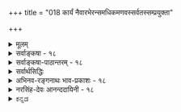 +++
title = "018 कार्यं नैवारभेरन्समधिकमणवस्सर्वतस्सम्प्रयुक्ता"

+++
<details><summary>मूलम्</summary>

कार्यं नैवारभेरन्समधिकमणवस्सर्वतस्संप्रयुक्ता दिक्संयोगैकदेश्यान्न घटत इह ते दिक्कृतोऽप्यंशभेदः ।  
बुद्धेस्त्वंशानपेक्षा स्फुरति विषयिता विश्रमस्त्वस्तु दृष्टे नो चेदारम्भकांशप्रभृतिषु नियता दुर्निवाराः प्रसङ्गाः ॥ १८ ॥
</details>

<details><summary>सर्वाङ्कषा - १८</summary>

एवं सिद्धान्त-संमतः सृष्टि-क्रमः परिणाम-वाद-रूपः प्रतिपादितः ।  
अयम् एव च सत्-कार्य-वादः ।  
अथ स्व-पक्ष-प्रतिष्ठापनाय कार्य-कारण-भाव-स्थलीय-वादान् परीक्षयिष्यन्  
प्रथमं साक्षाद् एतत्-प्रतिकोटि-भूतम् अ-सत्-कार्य-वादं आरम्भ-वादापर-पर्यायं वैशेषिक-संमतं विमृशति -  
कार्यमित्यादिना ।  

**कार्य-कारण-भावः**

कार्य-कारण-भाव-विषये आरम्भवादः, परिणामवादः, सङ्घातवादः, विवर्तवादश्चेति वादचतुष्टयं प्रसिद्धम् ।  

प्रथमो वैशेषिकानाम्,  

द्वितीयः सांख्यानाम्, सिद्धान्तिनाञ्च,  

तृतीयः बौद्धैकदेशिनां जगत्सत्यत्ववादिनां वैभाषिकानाम्,  

चतुर्थः जगन्मिथ्यात्व-वादिनां,  
बौद्धैकदेशिनां विज्ञानाद्वैतवादिनाम्, शून्याद्वैतवादिनां माध्यमिकानाम्,  
शब्दाद्वैतवादिनाम् वैयाकरणैकदेशिनां,  वेदान्त्येकदेशिनां ब्रह्माद्वैतवादिनाञ्च । 

**आरम्भवादः॥**

आरंभवाद एवासत्कार्यवाद  
इति कैश्चिन्नवनैरुच्यते ।  
कार्यं पूर्वम् असद् एव ।  
पूर्वमेव कार्यस्य सत्त्वे कारक-व्यापाराणां वैय्यर्थ्यम्, अनुभव-विरोधश् च ।  

[[39]]



'घटं कर्तुमारभते' इति व्यवहारात्  
अस्य ‘आरंभवादः' इति व्यवहारः । 

**असत्कार्यवादः**

निरुपाधिकासत्कार्य-वादिनस् तु  
शून्य-वादिनो माध्यमिका एव ।  
वैशेषिकनये 'असतः' इति षष्ठी ।  
कार्यस्य पूर्वम् असत्त्वमात्रं विवक्षितम्,  
न तु सर्वथाऽसत्त्वम् ।  
माध्यमिकनये तु पञ्चमी ।  
कारणस्य मिथ्यात्वं तत्संमतम् ।  
एतद्-दृष्ट्या असतः कारणात् कार्यम् उत्पद्यते,  
यतोऽसतः उत्पद्यते कार्यम्,  
अत एव कार्यम् अप्य् असत् ।  

तथा च 

> कार्यकारणभाव एव  
दुर्निरूपत्वान् नास्ति 

इति अयम् असत्कार्यवादो माध्यमिकानाम् ।  
अत एवैषां 'शून्यवादिनः' इतिव्यवहारः । 


वैशेषिकसंमतस् त्व् असत्कार्यवादः- 

असतः कार्यस्योत्पत्तिरिति तावन्मात्रमर्थः ।  
असत्त्वमपि न सर्वथाऽसत्त्वरूपं निरुपाधिकासत्त्वम्,  
किन्तु तत्कार्यस्य तत्-कारक-व्यापारात् पूर्वम् असत्त्व-रूपम् ।  उत्पत्त्यनन्तरं तु सद् एव घटादि कार्यम् ।+++(5)+++  

**परिणामवादः**

परिणामवादः सांख्यानाम् ।  
एतेषां निरुपाधिक-सत्-कार्य-वादः  
माध्यमिक-संमत-शून्यवादस्य निरुपाधिकासत्कार्य-वादस्य साक्षात् प्रतिकोटिभूतः।  

अत एवाचार्यैः  
वियद्-अधिकरणारंभ अयं पक्ष :  

'सर्वं सांख्यास्तु नित्यम्' (अ.सा. 220 ) इत्यनूदितः । 

सिद्धान्तेऽपि यद्यपि सत्कार्यवाद एव,  
अथाप्यस्ति किञ्चिद्वैलक्षण्यम् इति अग्रे (श्लो. 24) स्पष्टीभविष्यति ।  

कारणमात्रं न सत्,  
घटादिकार्यमपि पूर्वमेव सत्,  
कारक-व्यापारैर् अभिव्यज्यते इति सांख्याः ।+++(5)+++  
अग्रे (श्लो. 24 ) अयं वादो विचार्यते ।  

**सङ्घातवादः**

सङ्घातवादो नाम,  
अवयवानां सङ्घातः **समुदायः** = समूह एवावयवी, न त्व् अतिरिक्तः।  

सिद्धान्ते ऽवयवातिरिक्तावयविनो निराकरणेऽपि  
न सङ्घातवादो विवक्षितः,  
किन्तु परिणामवादः ।  

धान्य-राशि-प्रभृतिषु सङ्घात-वाद एव  
वैशेषिकाणाम् अपि ।  

घट-पटादौ तु न संङ्घात-वादः,  
किन्तु आरंभ-वादः,  
अवयवी अवयवातिरिक्त एव ।  

अयम् एव वादोऽत्र विमृश्यते । 

**विवर्तवादः**

विवर्तवादिषु शून्यविवर्तवादिनां माध्यमिकानां पक्षो  
ऽनुपदं प्रदर्शितः ।  
उपर्यपि ( श्लो. 32, बु.स. 18, अद्रव्यस. 132 ) विमृश्यते ।  

विज्ञानम् एकं सत्यम्,  
क्षणिकं च ।  
तस्यैव विवर्तः प्रपञ्चस् सर्वोऽपि ।  
अत एव विज्ञानातिरिक्तं सर्वं मिथ्यैवेति  
विज्ञान-विवर्तवादस्य विवरणं (बु.स. 20) भविष्यति ।  

शब्द-विवर्तवादः भर्तृहरेः ।  
अयमपि अग्रे (बु. स. 34) विचार्यते । 

ब्रह्मविवर्तवादः शाङ्कराणाम् ।  
अयम् अपि पक्षः अग्रे ( ना. स. 33) विव्रियते । 

एवञ् चात्र वैशेषिक-संमतः आरंभवादः विमृश्यते ।  
अत एवात्र 'आरभेरन् ' पदप्रयोगः ।  

मृदः पिण्डत्वावस्था-निवृत्ति-पूर्वक--घटत्वावस्था-प्राप्तिर् एव  
घटस्योत्पत्तिर्  
इत्य् अयं परिणामवादः । 

अवयव-द्वय-संयोग-वशाद् अतिरिक्तः अवयवी घटादिः  
पूर्वं असन्  
नूतनतया उत्पद्यते इति आरंभवादः ।  

> कार्यं यदि आकाशवत् सत्,  
तर्हि कस्योत्पत्तिः?  
यद्य् असत्, तर्हि शश-शृङ्गादिवद् असतः कथम् उत्पत्तिः ?  
तर्हि शशशृङ्गमपि कदाचिद् उत्पद्येत 

इति  
बौद्धैर् दूषिते,  

> असद् एव कार्यम् उत्पद्यते ।  
शशशृङ्गादिकं तु नासत्,  
किन्तु अलीकम् ।  
न तत्तौल्यं घटादेः,  
दृश्यमानत्वात् 

इति वैशेषिकानामाशयः । 

तदेतदत्र दूष्यते - कार्यमित्यादिना । 

**सर्वतः** = सर्वदेशावच्छेदेन **संप्रयुक्ताः** = **संयुक्ताः** = परमाणवः **अधिकं** = अतिरिक्तम् अधिकपरिमाणविशिष्टं कार्यं नैव **आरभेरन्** = कदापि नोत्पादयेयुः ॥ 

अयं भावः - प्रलयकाले निश्चलेषु सत्सु परमाणुषु, जीवादृष्टसहकृतेश्वरसिसृक्षावशात् परमाणुषु क्रिया जायते । ततः प्रथमं परमाणुद्वयसंयोगात् द्व्यणुकमुत्पद्यते ।  
त्रिभिर्द्वयणुकैः त्र्यणुकमुत्पद्यते ।  
एवम् अनेकानां त्र्य्-अणुकानां परस्परसंयोगात् महती पृथिवी जायते ।  

[[40]]


एवमेव जलतेजोवायवोऽपि भवन्ति इति तेषां सृष्टिप्रक्रिया । 

अत्र दोषमाह - परमाणुद्वयसंयोगः कथं भवतीति वक्तव्यम् ? परमाण्वोः जायमानः संयोगः तयोः कार्त्स्न्येन जायते, उत एकदेशावच्छेदेन? कार्त्स्न्येन यदि संयोगः, तदा द्व्यणुके परिमाणाधिक्यं न स्यात् । परिमाणे आधिक्यं नाम, तेन द्रव्येणाधिकदेशाक्रमणम् ।  
अल्पो हि घटः महाघटापेक्षया अल्पम् आकाश (दिग्) देशं व्याप्य वर्तते; महाघटस्तु अल्पघटापेक्षया अधिकं देशं व्याप्य वर्तते । एवं केवलेन कपालेन यावानाकाशदेशः आक्रम्यते, तदपेक्षया अधिको देशः घटेन आक्रम्यते । अतः कपालापेक्षया घटः महान् भवति । एवञ्च प्रकृते परमाणुद्वयस्य परस्परसंयोगे 

एकपरमाण्वपेक्षया द्व्यणुकस्याधिकं **परिमाणं** =अधिकदेशाक्रमणं भवेत् । तच्च परमाण्वोः एकपार्श्वसंयोग एव भवेत् । अत एव द्व्यणुकं 'दीर्घ' पदेनाभिधीयते ।  
यदि परमाण्वोः पार्श्वसंयोगो नास्ति, तर्हि सर्वांशेन संयोगो वाच्यः । तदा हि परमाण्वपेक्षया द्व्यणुकम् अधिकपरिमाणवन्न स्यात्, परमाणुद्वयेनापि एकस्यैव देशस्याक्रमणात् । अस्तु तर्हि एकस्मिन् परमाणौ एकदेशावच्छेदेनैव परमाणुद्वयसंयोग इति द्वितीयः कल्पः, स्पर्शवतोः द्रव्ययोः सप्रतिघत्वनियमेन घटाकाशयोरिव कात्सर्येन संयोगासंभवात् इति चेत्, तर्हि निरवयवे एकदेशः, देशः इति विभागासंभवात् परमाणोः सावयवत्वप्रसङ्गः । तत्रेष्टापत्तावपसिद्धान्तः, अनवस्था च ॥ 



अन्य- 

> ननु निरवयवयोर् अपि परमाण्वोः  
प्राच्यादिदिग्विभागस्य सत्त्वात्  
तत्-तद्-दिग्-अवच्छेदेनैव संयोगोऽस्तु 

इति चेत्, तत्राह - दिक्संयोगेत्यादि ।  
दिक्-संयोगस्यापि **ऐकदेश्यात्** = एकदेशावच्छेदेनैव वक्तव्यत्वात्,  
निरवयवे परमाणावेकदेशाभावादेव **दिक्-कृतोऽपि अंशभेदः ते न घटते** । सिद्धान्ते दिशः अतिरिक्ततयानङ्गीकारात् 'ते' इत्युक्तिः ॥ 

> ननु घट-पटादि-वस्तु-द्वय-विषयकम्  
एकं ज्ञानं यदा भवति,  
तत्र निरंशेऽपि एकस्मिन् ज्ञाने  
घट-विषयकत्वं पट-विषयकत्वं च प्रत्येकम् एव वक्तव्यम्,  
अन्यथा परस्पर-साङ्कर्य-प्रसङ्गः । 
एवञ्च निरंशेऽपि भागभेदः दृश्यते किल

इत्यत्राह - बुद्धेस्त्वित्यादि ।  

**बुद्धेस्तु** = ज्ञानस्य तु **अंशानपेक्षा** = अंश-भेदापेक्षाम् अन्तरेण **विषयिता** = वस्तु-द्वय-विषयत्वम् असंकीर्णं **स्फुरति** = **प्रतीयते** = अनुभवसिद्धम् । 

> 'न हि दृष्टेऽनुपपन्नं नाम किञ्चित्' 

इति न्यायेनानुभवसिद्धं तु अपलपितुम् अशक्यम् ।  
परमाणवस् त्वतीन्द्रियाः ।+++(नेत्य् अधुना ज्ञायते। 5)+++  
तत्र नायं न्यायः प्रवर्तते ।  
एतादृशवैलक्षण्यसूचनार्थमेव ' तु' शब्दः ।  
इदमपि परमतानुसारेण ।  

सिद्धान्ते तु ज्ञानस्य सावयवद्रव्यत्वेन दोषाभावात् नेयमाशङ्का । 


> ननु भवतामपि अवयवधारायाः क्वचिद्विश्रान्तिर्वाच्या ।  
यत्र विश्रान्तिः, स पदार्थः निरवयवो वक्तव्यः,  
अन्यथा ऽनवस्थाप्रसङ्गात् ।  
ततश्च तत्र कथं अणु-द्वयसंयोगः ? 

इति चेत्  
तत्राह - विश्रमस्त्वित्यादि ।  
सिद्धान्ते अतीन्द्रिय-परमाणोर् अनङ्गीकारात्,  
दृष्टायां त्रुटाव् एव विश्रान्तेरङ्गीकारात्  
'न हि दृष्टेऽनुपपन्नं नाम'  
इति परमाणुद्वय-संयोगादिः युज्यत एव ।  
भवन्मतेऽपि दृष्ट एव एतस्मिन् विश्रमः अस्तु ।  
तथा च अतीन्द्रिय-परमाण्व्-असिद्धिः । 

> ननु प्रत्यक्षे महत्त्वं कारणम्  
इत्य् अनुभवसिद्धम् ।  
यदि त्र्यणुक एव परमाणुः स्यात्,  
तर्हि तत्र महत्त्वस्यावश्यकत्वात्,  
अणु-अणुतर-अणुतम-शब्दानाम् अर्थ-शून्यत्वं स्यात् किल

इति चेत्, 

[[41]]


अणुत्व-महत्त्वादीनाम् आपेक्षिकत्वात्, महत्स्व् एव तारतम्यम् आदाय  
तेषां पदानाम् अर्थवत्त्व-संभवान्  
न कश्चिद्दोषः ।  

> ननु त्रुटेः चाक्षुषत्वम् उभय-सिद्धम् ।  
चाक्षुषप्रत्यक्षं प्रति महत्त्वं कारणम् ।  
ततश् च त्रुटेः महत्परिमाणवत्त्वात्  
परमाणुपदवाच्यत्वं कथं स्यात्।  
महत्त्वं हि घटादौ सावयव एव दृष्टम् ।  
अतश्च 'त्रुटिः सावयवा, महत्त्वात्, घटवत्' इत्यनुमानेन  
त्रुटेः सावयत्वे सिद्धे,  
तत्र अवयवधारायाः विश्रान्तिः न भवत्येव

इति चेत्, तत्राह - नो चेदित्यादि । 

नो **चेत्** = त्रुटावेव विश्रान्तिमनङ्गीकृत्य, महत्परिमाणवत्त्वात् तस्यास्सावयवत्वमुच्यते चेत्, **आरम्भकांशप्रभृतिषु** = आरंभकाः **जगदारंभकाः** = जगदुपादानभूताः ये अंशाः परमाणवः **तत्प्रभृतिषु** = तदादिष्वपि **नियताः** = नियमेन विद्यमानाः **प्रसङ्गाः** = तर्काः **दुर्निवाराः** = वारयितुमशक्याः । ततश्च परमाणूनामपि सावयवत्वं स्यात् ॥ 





अयं भावः - 'त्रुटिः सावयवा, महत्परिमाणवत्त्वात्' इत्यनुमानेन द्वयणुकसिद्धिः, 'त्रुट्यवयवाः सावयवाः, महदारंभकत्वात्, कपालवत्' इत्यनुमानेन परमाणुसिद्धिः इति वैशेषिकैरुच्यते । एवं सति 'त्रुट्यवयवावयवाः सावयवाः, महदारंभकारंभकत्वात्, कापालिकावत्' इत्यनुमानेन त्रुट्यवयवभूतद्व्यणुकावयवाः परमाणवोऽपि कपालावयवभूतकापालिकदृष्टान्तेन सावयवाः स्युः । इष्टापत्तौ, कापालिकावयवलोष्टदृष्टान्तेन पुनस्तत्राप्यवयवसिद्धिरित्यनवस्था स्यात् । अतः त्रुटावेव विश्रान्तिर्न्यायेति परमाणूनामसिद्ध्या परमाणूनां जगदुपादानत्वं न प्रामाणिकमिति । 

अत्रेदमवधेयम् - वैशेषिकोक्तपरमाणूपादानत्वनिराकरणात्, परमाणवो न सन्तीति वा, तेषामुपादानत्वं नास्तीति वा नार्थः । सांख्योक्तप्रकृत्युपादानत्वनिराकरणं यथा वा अब्रह्मात्मकप्रकृत्युपादानत्वनिराकरणे विश्राम्यति, ब्रह्मात्मकप्रकृतिपरिणामवादश्च संमत एव सिद्धान्ते, तथैव उपादानकारणपरंपरा न परमाणौ विश्राम्यति, किन्तु ततः पृष्ठतोऽपि बहुदूरं परमात्मपर्यन्तं गच्छतीति, तत्रापि सांख्यवत् केवलपरमाणूनामुपादानत्वं नास्ति, किन्तु ब्रह्मात्मकानामेवेति तदुक्तपरमाणुकल्पनप्रक्रिया न श्रुतिसंमतेति तात्पर्यमवगन्तव्यम् ॥ 

वस्तुतस्तु - इदानीन्तनभौतिकविज्ञानाभिवृद्धिदृष्ट्या इदं सर्वमपि न प्रतिष्ठितं भवति । अथापि तत्काले यावच्छक्यम्, तावदैवात्र प्रदर्शितम् । वेदान्तिनामासक्तिस्तु, लौकिकसर्वप्रमाणातीते परमात्मन्येव, इतरविषये नास्त्यधिकं नैर्भर्यमिति मन्तव्यम् ॥ १८ ॥
</details>


<details><summary>सर्वाङ्कषा-पाठान्तरम् - १८</summary>

एवं सिद्धान्तसंमतः सृष्टिक्रमः परिणामवादरूपः प्रतिपादितः । अयमेव च सत्कार्यवादः । अथ स्वपक्षप्रतिष्ठापनाय कार्यकारणभावस्थलीयवादान्‌ परीक्षयिष्यन् प्रथमं साक्षादेतत्प्रतिकोटिभूतम्‌ असत्कार्यवादं आरम्भवादापरपर्यायं वैशेषिकसंमतं विमृशति - कार्यमित्यादिना । कार्यकारणभावविषये आरम्भवादः, परिणामवादः, सङ्घातवादः, विवर्तवादश्चेति वादचतुष्टयं प्रसिद्धम्‌ । प्रथमो वैशेषिकानाम्‌, द्वितीयः सांख्यानाम्‌, सिद्धान्तिनाञ्च, तृतीयः बौद्धैकदेशिनां जगत्सत्यत्ववादिनां वैभाषिकानाम्‌, चतुर्थः जगन्मिथ्यात्ववादिनां बौद्धैकदेशिनां विज्ञानाद्वैतवादिनाम्‌, शुन्याद्वैतवादिनां माध्यमिकानाम्‌, शब्दाद्वैतवादिनाम्‌ वैयाकरणैकदेशिनां, वेदान्त्येकदेशिनां ब्रह्माद्वैतवादिनाञ्च । आरंभवाद एवासत्कार्यवाद इति कैश्चिन्नवीनैरुच्यते । कार्यं पूर्वमसदेव । पूर्वमेव कार्यस्य सत्त्वे कारकव्यापाराणां वैय्यर्थ्यम्‌, अनुभवविरोधश्च । 'घटं कर्तुमारभते' इति व्यवहारात्‌ अस्य 'आरंभवादः' इति व्यवहारः । निरुपाधिकासत्कार्यवादिनस्तु शून्यवादिनो माध्यमिका एव । वैशेषिकनये 'असतः' इति षष्ठी । कार्यस्य पूर्वमसत्त्वमात्रं विवक्षितम्‌, न तु सर्वथाऽसत्त्वम्‌ । माध्यमिकनये तु पञ्चमी । कारणस्य मिथ्यात्वं तत्संमतम्‌ । एतद्दृष्ट्या असतः कारणात्‌ कार्थमुत्पद्यते, यतोऽसतः उत्पद्यते कार्यम्‌, अत एव कार्यमप्यसत्‌ । तथा च कार्यकारणभाव एव दुर्निरूपत्वान्नास्ति इति अयमसत्कार्यवादो माध्यमिकानाम्‌ । अत एवैषां 'शून्यवादिनः' इतिव्यवहारः । वैशेषिकसंमतस्त्वसत्कार्यवाद: - असतः कार्यस्योत्पत्तिरिति तावन्मात्रमर्थः । असत्त्वमपि न सर्वथाऽसत्त्वरूपं निरुपाधिकासत्त्वम्‌, किन्तु तत्कार्यस्य तत्कारकव्यापारात्पूर्वमसत्त्वरूपम्‌ । उत्पत्त्यनन्तरं तु सदेव घटादि कार्यम्‌ । परिणामवादः सांख्यानाम्‌ । एतेषां निरुपाधिकसत्कार्यवादः माध्यमिकसंमतशून्यवादस्य निरूपाधिकासत्कार्यवादस्य साक्षात्‌ प्रतिकोटिभूतः । अत एवाचार्यैः वियदधिकरणारंभ अयं पक्षः 'सर्वं सांख्यास्तु नित्यम्‌' (अ.सा.२२०) इत्यनूदितः । सिद्धान्तेऽपि यद्यपि सत्कार्यवाद एव, अथाप्यस्ति किञ्चिद्वैलक्षण्यमिति अग्रे (श्लो.२४) स्पष्टीभविष्यति । कारणमात्रं न सत्‌, घटादिकार्यमपि पूर्वमेव सत्‌, कारकव्यापरैरभिव्यज्यते इति   
सांख्याः । अग्रे (श्लो. २४) अयं वादो विचार्यते । सङ्घातवादो नाम, अवयवानां सङ्घातः = समुदायः = समूह एवावयवी, न त्वतिरिक्तः । सिद्धान्तेऽवयवातिरिक्तावयविनो निराकरणेऽपि न सङ्घातवादो विवक्षितः, किन्तु परिणामवादः । धान्यराशिप्रभृतिषु सङ्घातवाद एव वैशेषिकाणामपि । घटपटादौ तु न संङ्घातवादः, किन्तु आरंभवादः, अवयवी अवयवातिरिक्त एव । अयमेव वादोऽत्र विमृश्यते । विवर्तवादिषु शून्यविवर्तवादिनां माध्यमिकानां पक्षोऽनुपदं प्रदर्शितः । उपर्यपि (ध्छो.32, बु.स.18, अद्रव्यस.132) विमृश्यते । विज्ञानमेकं सत्यम्‌, क्षणिकं च । तस्यैव विवर्तः प्रपञ्चस्सर्वोऽपि । अत एव विज्ञानातिरिक्तं सर्वं मिथ्यैवेति विज्ञानविवर्तवादस्य विवरणं (बु.स.२०) भविष्यति । शब्दविवर्तवादः भर्तृहरेः । अयमपि अग्रे (लु.स.३४) विचार्यते । ब्रह्मविवर्तवादः शाङ्कराणाम्‌ । अयमपि पक्षः अग्रे (ना.स.३३) विव्रियते ॥   
एवञ्चात्र वैशोषिकसंमतः आरंभवादः विमृश्यते । अत एवात्र 'आरभेरन्‌' पदप्रयोगः । मृदः पिण्डत्वावस्थानिवृत्तिपूर्वकघटत्वावस्थाप्राप्तिरेव घटस्योत्पत्तिरित्ययं परिणामवादः । अवयवद्वयसंयोगवशात्‌ अतिरिक्तः अवयवी घटादिः पूर्वं असन्‌ नूतनतया उत्पद्यते इति आरेभवादः । कार्यं यदि आकाशवत्‌ सत्‌, तर्हि कस्योत्पत्तिः? यद्यसत्‌, तर्हि शशशृङ्गादिवदसतः कथमुत्पत्तिः? तर्हि शशशृङ्गमपि कदाचिदुत्पद्येत इति बोद्धैर्दूषिते, असदेव कार्यमुत्पद्यते । शशशृङ्गादिकं तु नासत्‌, किन्तु अलीकम्‌ । न तत्तौल्यं धटादेः, दृश्यमानत्वात्‌ इति वैशेषिकानामाशयः । तदेतदत्र दूष्यते - कार्यमित्यादिना । सर्वतः = सर्वदेशावच्छेदेन संप्रयुक्ताः = संयुक्ताः = परमाणवः अधिकं = अतिरिक्तम्‌ अधिकपरिमाणविशिष्टं कार्यं नैव आरभेरन्‌ = कदापि नोत्पादयेयुः ॥   
अयं भावः - प्रलयकाले निश्चलेषु सत्सु परमाणुषु, जीवादृष्टसहकृतेश्वरसिसृक्षावशात्‌ परमाणुषु क्रिया जायते । ततः प्रथमं परमाणुद्वयसंयोगात्‌ द्व्यणुकमुत्पद्यते । त्रिभिर्द्व्यणुकैः त्र्यणुकमुत्पद्यते । एवमनेकानां त्र्यणुकानां परस्परसंयोगात्‌ महती पृथिवी जायते । एवमेव जलतेजोवायवोऽपि भवन्ति इति तेषां सुष्टिप्रक्रिया । अत्र दोषमाह – परमाणुद्वयसंयोगः कथं भवतीति वक्तव्यम्‌? परमाण्वोः जायमानः संयोगः तयोः कार्त्स्न्येन जायते, उत एकदेशावच्छेदेन? कार्त्स्न्येन यदि संयोगः, तदा द्व्यणुके परिमाणाधिक्यं न स्यात्‌ । परिमाणे आधिक्यं नाम, तेन द्रव्येणाधिकदेशाक्रमणम्‌ । अल्पो हि घटः महाघटापेक्षया अल्पम्‌ आकाश(दिग्)देशं व्याप्य वर्तते; महाघटस्तु अल्पघटापेक्षया अधिकं देशं व्याप्य वर्तते । एवं केवलेन कपालेन यावानाकाशदेशः आक्रम्यते, तदपेक्षया अधिको देशः घटेन आक्रम्यते । अतः कपालापेक्षया घटः महान्‌ भवति । एवञ्च प्रकृते परमाणुद्वयस्य परस्परसंयोगे एकपरमाण्वपेक्षया द्व्यणुकस्याधिकं परिमाणं = अधिकदेशाक्रमणं भवेत्‌ । तच्च परमाण्वोः एकपार्श्वसंयोग एव भवेत्‌ । अत एव द्व्यणुकं 'दीर्घ'पदेनाभिधीयते । यदि परमाण्वोः पार्श्वसंयोगो नास्ति, तर्हि सर्वांशेन संयोगो वाच्यः । तदा हि परमाण्वपेक्षया द्व्यणुकम्‌ अधिकपरिमाणवन्न स्यात्‌, प्रमाणुद्वयेनापि एकस्यैव देशस्याक्रमणात्‌ । अस्तु तर्हि एकस्मिन्‌ परमाणौ एकदेशावच्छेदेनैव परमाणुद्वयसंयोग इति द्वितीयः कल्पः, स्पर्शवतोः द्रव्ययोः सप्रतिघत्वनियमेन घटाकाशयोरिव कार्त्स्न्येन संयोगासंभवात्‌ इति चेत्‌, तर्हि निरवयवे एकदेशः, अन्यदेशः इति विभागासंभवात्‌ परमाणोः सावयवत्वप्रसङ्गः । तत्रेष्टापत्तावपसिद्धान्तः, अनवस्था च ॥   
ननु निरवयवयोरपि परमाण्वोः प्राच्यादिदिग्विभागस्य सत्त्वात्‌ तत्तद्दिगवच्छेदेनैव संयोगोऽस्तु इति चेत्‌, तत्राह - दिक्संयोगेत्यादि । दिक्संयोगस्यापि ऐकदेश्यात्‌ = एकदेशावच्छेदेनैव वक्तव्यत्वात्‌, निरवयवे परमाणावेकदेशाभावादेव दिक्कृतोऽपि अंशभेदः ते न घटते । सिद्धान्ते दिशः अतिरिक्ततयानङ्गीकारात्‌ 'ते' इत्युक्तिः ॥   
ननु घटपटादिवस्तद्वयविषयकम्‌ एकं ज्ञानं यदा भवति, तत्र निरंशेऽपि एकस्मिन्‌ ज्ञाने घटविषयकत्वं पटविषयकत्वं च प्रत्येकमेव वक्तव्यम्‌, अन्यथा परस्परसाङ्कर्यप्रसङ्गः । एवञ्च निरंशेऽपि भागभेदः दृश्यते किलेत्यतराह - वुद्धेस्त्वित्यादि । बुद्धेस्तु = ज्ञानस्य तु अंशानपेक्षा = अंशभेदापेक्षामन्तरेण विषयिता = वस्तुद्वयविषयत्वम् असंकीर्णं स्फुरति = प्रतीयते = अनुभवसिद्धम्‌ । 'न हि दृष्टेऽनुपपन्नं नाम किञ्चित्‌' इति न्यायेनानुभवसिद्धं तु अपलपितुमशक्यम्‌ । परमाणवस्त्वतीन्द्रियाः । तत्र नायं न्यायः प्रवर्तते । एतादृशवैलक्षण्यसूचनार्थमेव 'तु' शब्दः । इदमपि परमतानुसारेण । सिद्धान्ते तु ज्ञानस्य सावयवद्रव्यत्वेन दोषाभावात्‌ नेयमाशङ्का । ननु भवतामपि अवयवधारायाः क्कचिद्विश्रान्तिर्वाच्या । यत्र विश्रान्तिः, स पदार्थः निरवयवो वक्तव्यः, अन्यथानवस्थप्रसङ्गात्‌ । ततश्च तत्र कथं अणुद्वयसंयोगः? इति चेत्तत्राह - विश्रमस्त्वित्यादि। सिद्धान्ते अतीन्द्रियपरमाणोरनङ्गीकारात्‌, दृष्टायां त्रुटावेव विश्रान्तेरङ्गीकारात्‌ 'न हि दृष्टेऽनुपपन्नं नाम' इति परमाणुद्वयसंयोगादिः युज्यत एव । भवन्मतेऽपि दृष्ट एव एतस्मिन्‌ विश्रमः अस्तु । तथा च अतीन्द्रियपरमाण्वसिद्धिः । ननु प्रत्यक्षे महत्त्वं कारणमित्यनुभवसिद्धम्‌ । यदि त्र्यणुक एव परमाणुः स्यात्‌, तर्हि तत्र महत्त्वस्यावश्यकत्वात्‌, अणु-अणुतर-अणुतमशब्दानामर्थशून्यत्वं स्यत्किलेति चेत्‌, अणुत्वमहत्त्वादीनामापेक्षिकत्वात्‌, महत्स्वेव तारतम्यमादाय तेषां पदानामर्थवत्त्वसंभवान्न कश्चिद्दोषः । ननु त्रुटेः चाक्षुषत्वमुभयसिद्धम्‌ । चाक्षुषप्रत्यक्षं प्रति महत्त्वं कारणम्‌ । ततश्च त्रुटे: महत्परिमाणवत्त्वात् परमाणुपदवाच्यत्वं कथं स्यात्‌ । महत्त्वं हि घटादौ सावयव एव दृष्टम्‌ । अतश्च 'त्रुटिः सावयवा, महत्त्वात्‌, घटवत्‌' इत्यनुमानेन त्रुटेः सावयत्वे सिद्धे, तत्र अवयवधारायाः विश्रान्तिः न भवत्येवेति चेत्‌, तत्राह - नो चेदित्यादि । नो चेत्‌ = त्रुटावेव विश्रान्तिमनङ्गीकृत्य, महत्परिमाणवत्त्वात्‌ तस्यास्सावयवत्वमुच्यते चेत्‌, आरम्भकांशप्रभृतिषु = आरंभकाः = जगदारंभकाः = जगदुपादानभूताः ये अंशाः = परमाणवः तत्प्रभृतिषु = तदादिष्वपि नियताः = नियमेन विद्यमानाः प्रसङ्गाः = तर्काः दुर्निवाराः = वारयितुमशक्याः । ततश्च परमाणूनामपि सावयवत्वं स्यात्‌ ॥   
अयं भावः - 'त्रुटिः सावयवा, महत्परिमाणवत्त्वात्‌' इत्यनुमानेन द्वयणुकसिद्धिः, 'त्रुट्यवयवाः सावयवाः, महदारंभकत्वात्‌, कपालवत्‌' इत्यनुमानेन परमाणुसिद्धिः इति वैशेषिकैरुच्यते । एवं सति 'त्रुट्यवयवावयवाः सावयवाः, महदारंभकारंभकत्वात्‌, कापालिकावत्‌' इत्यनुमानेन त्रुट्यवयवभूतद्वयणुका- वयवाः परमाणवोऽपि कपालावयवभूतकापालिकदृष्टान्तेन सावयवाः स्युः । इष्टापत्तौ, कापालिकावयवलोष्टदृष्टान्तेन पुनस्तत्राप्यवयवसिद्धिरित्यनवस्था स्यात्‌ । अतः त्रुटावेव विश्रान्तिर्न्याय्येति परमाणूनामसिद्ध्या परमाणूनां जगदुपादानत्वं न प्रामाणिकमिति ॥   
अत्रेदमवधेयम्‌ - वैशेषिकोक्तपरमाणूपादानत्वनिराकरणात्‌, परमाणवो न सन्तीति वा, तेषामुपादानत्वं नास्तीति वा नार्थः । सांख्योक्तप्रकृत्युपादानत्वनिराकरणं यथा वा अब्रह्मात्मकप्रकृत्युपादानत्वनिराकरणे विश्राम्यति, ब्रह्मात्मकप्रकृतिपरिणामवादश्च संमत एव सिद्धान्ते, तथैव उपादानकारणपरंपरा न परमाणौ विश्राम्यति, किन्तु ततः पृष्ठतोऽपि बहुदूरं परमात्मपर्यन्तं गच्छतीति, तत्रापि सांख्यवत्‌ केवलपरमाणूनामुपादानत्वं नास्ति, किन्तु ब्रह्मात्मकानामेवेति तदुक्तपरमाणुकल्पनप्रक्रिया न श्रुतिसंमतेति तात्पर्यमवगन्तव्यम्‌ ॥ `   
वस्तुतस्तु - इदानीन्तनभौतिकविज्ञानाभिवृद्धिदृष्ट्या इदं सर्वमपि न प्रतिष्ठितं भवति । अथापि तत्काले यावच्छक्यम्‌, तावदेवात्र प्रदर्शितम्‌ । वेदान्तिनामासक्तिस्तु, लौकिकसर्वप्रमाणातीते परमात्मन्येव, इतरविषये नास्त्यधिकं नैर्भर्यमिति मन्तव्यम्‌ ॥ १८ ॥
</details>

<details><summary>सर्वार्थसिद्धिः</summary>

ननु पञ्चीकरणाभिधानात्पञ्चसु भूतेषु स्वतस् सभागत्वम्,  
व्यष्टि-समष्टि-भावः,  
भूतांशानां चात्यन्त-भिन्नत्वं समान-न्यायतया प्रकृति-पर्यन्तेषु तत्त्वान्तरेष्व् अपि तत् सर्वं सिद्धम् ।  
भूत-भागानां चात्यन्त-भेदो वेणु-रन्ध्र-श्लोके ऽभाष्यत ।  
एवं सत्य् अणु-समाहार एव प्रकृतिर् 

इति स्थिते 

> ”महद्-दीर्घवद् वा ह्रस्व-परिमण्डलाभ्याम्” 

इत्यौलूक्योपालम्भो न युक्त इत्यत्राह - कार्यमिति ॥ अयं भावः - 

"अनन्यपरशास्त्रसिद्धेष्वर्थेषु ”श्रुतेस्तु शब्दमूलत्वात्” 

इति न्यायेन गत्यन्तराभावे काचिद्गमनिका स्वीकार्या । अनुमेयेषु तु यथादृष्टान्तं सिद्धिः, अन्यथाऽतिप्रसङ्गात् । ततश्चावयविवादिनामवयवास्स्वभागैर्मिथस्संयुज्यावयविनमारभन्त इति सिद्धान्तः । एतच्च द्व्यणुकावधि निर्विघातं, द्व्यणुकारम्भे तु निरवयवा अणवोऽवयवा इति कल्पितम् ;  
तत्रैवं प्रसङ्गावतारः - यदि परमाणवस्स्वांशतस्संयुज्यावयविनमारभेरन्, तदा तदंशोऽवयवरूपस्तदन्यो वा ? आद्ये तस्यापि तथेत्यनवस्था । अन्यस्तु स्वाभाविकः औपाधिको वा? पूर्वत्र भिन्नाभिन्नता स्यात् । उत्तरत्रोपाधिसंबन्धेऽप्यंशभेदो दुर्वचः । परिशेषात्तन्निरपेक्षसंयोगैरन्योन्यानाघ्रातभागभेदरहितैरणुभिरारम्भः स्यात् । त्यक्तस्तर्हि सप्रतिघत्वविरोधः । सर्वेषु च परमाणुष्वेकपरमाणुप्रदेशमात्रावस्थितेषु स्वाधिकदेशव्यापिकार्यारम्भो न [सिध्येत्] स्यात्, न खल्ववयवास्पृष्टे कुत्रचित् प्रदेशेऽवयवी तिष्ठेत्, अदृष्टेरनिष्टेश्च । अवयवनाशादवयविनाशे क्षणमनाधारोऽवयवीति चेत् तथा कल्पयताऽपि त्वया पूर्वं तन्तुसंघानवच्छिन्नप्रदेशे पटस्य वृत्तिर्न कल्पिता । एवमधिकारम्भानुपपत्तौ मेरुसर्षपादिविचित्रभेदासिद्धिः । सेयमसिद्धं सिषाधयिषत्ससिद्धहानिः ; तथा चासिद्धसाधनं निर्सर्वार्थसिद्धिः । ननु परिमितानां सर्वेषां दिग्भेदेन भागभेदे दृष्टे परमाणुष्वपि तथाऽङ्गीकारो दुर्वार इत्यत्राह - दिक्संयोगेति । 

दिक्संयोगायत्तोऽपि हि भागभेदस्सावयवेष्वेव दृष्टः,  
त्रस-रेणोर् अपि त्वया सावयवत्वकॢप्तेः ।  
निरवयवेषु तु विश्वव्याप्तैक-दिक्-तत्त्व-वादिनस् ते तन्निबन्धना भागकॢप्तिरशक्या । तद्-उपाधि-संयोगात्तु स्याद् अपि यदि तत्राप्यंशानंशविकल्पक्षोभोऽतिलङ्घ्येत । अतस्सर्वदिगुपाधिसंयोगानां परमाणुषु पृथक्प्रदेशरहितानां कथमौपाधिकभागभेदापादकत्वम् ? यदि चानंशभेदेन संयुक्ता उपाधयः क्वचिद्भागभेदकास्तर्हि परमाणव एव तथा किं न स्युः ? वृथा चैवमंशकॢप्तिरभागेन संयोगावस्थितेरिति । तदिदं सर्वमभिप्रेत्याहुः - ष [ट्केन] ट्कोणयुगपद्योगात् परमाणोष्षडंशता । षण्णां समानदेशत्वे पिण्डः स्यादणुमात्रकः ॥ इति ॥  
ननु बुद्धिस्तावत्सर्वतन्त्रसिद्धा । सांवृतीत्यपि हि तां माध्यमिको मन्यते । सा चैकाऽप्यनेकविषया दृष्टेष्टा च । निरंशा च सा प्रत्येकं कार्त्स्न्येनांशतो वा विषयीकुर्यात् ? नाद्यः ; अन्यानुल्लेखप्रसङ्गात् । न द्वितीयः, निरंशत्वादेव । तत्र चेत् कश्चित्समाधिः अणुष्वपि तथा स्यात् । तत्राह - बुद्धेस्त्विति । तुश्शङ्कानिवृत्त्यर्थः । विषयित्वं ह्यंशानपेक्षतयैव दृष्टम्, नह्यन्यतोऽपि तस्यान्यथादृष्टिः, अतो यथोपलम्भमेकवदनेकोऽपि विषय एकस्या बुद्धेः । एवमेकस्य निरंशस्यानेकबुद्धिविषयत्वमपि निरूढम् । अवयव्यारम्भकसंयोगस्तु त्वयाऽपि न क्वचिदंशनिरपेक्ष उक्तः; क्वचिद्विशेषाङ्गीकारे नियामकाभावः । अथ संघातारम्भकसंयोगेऽपि समः प्रसङ्ग इति, न समः; संयोगसाध्यसंघाताभावात् । तत्स्वीकारे ह्यवयविवाद एव वरम् । संयोगस्तर्ह्येकोऽनेकवृत्तिस्सन्नंशानंशविकल्पदौस्थ्यं नातिक्रामेत् । न ह्यसौ नास्त्येव सिद्धयोस्साद्ध्यतया दृष्टेरिति, तदपि न ; विषयित्ववन्निस्तारात् । सोऽपि हि द्वयोर्न स्वांशाभ्यां वर्तत इति दृश्यते । एवं स्वामित्वादयोऽपि न प्रतिबन्दिः । अस्तु तर्हि संयुक्तप्रतिबन्दिः । मूतैर्विभूनां संयोगोऽस्ति न वा ? न चेदन्यतरकर्मजसंयोगलोपः ; अविशेषात् । अस्ति चेत् यदि कार्त्स्न्येन विभुद्रव्यमेकेन स्पर्शवता संयुज्यते, कथं स्पर्शवदन्तरेण तस्य संयोगः स्यात् ? अंशतश्चेत् सावयवत्वप्रसङ्गः । न हि विभुद्रव्यस्यावयवित्वं संघातत्वं वा सुवचं, पूर्वत्र स्पर्शवत्त्ववृत्तत्वकार्यत्वानित्यत्वादिप्रसङ्गात् । उत्तरत्र नानात्वभेदाभेदयोरन्यतरापातात् । तत्र च विभुद्रव्यांशानां मिथस्संयोगोऽस्ति न वा ? अस्ति चेत् तत्रापि स एव प्रसङ्गः ; नास्ति चेदसंहतरूपता स्यात् । औपाधिको विभूनामंशभेद इति चेन्न । उपाधिसंयोगेऽपि अंशादिविकल्पानपायात् । निरंशेऽपि संयुज्यमानं स्वरूपेण तद्भेदोपाधिरिति चेन्न । स भेद उपाधिना च्छिन्ने चेदवयवविश्लेषात्मा स्यात्, अच्छिन्ने तु भेदाभेदवाद एव शरणम् । अत एव स्वसमानपरिमाणेषु विभुप्रदेशेषु तत्तदुपाधिसंबन्धव्यवस्थेति निरस्तम्, तत्प्रदेशभेदस्यैव मृग्यमाणत्वात् । विभुद्रव्यमेव तत्तन्मूर्ततुल्यपरिमाणं जायत इति चेन्न ; विरोधादुक्तदोषानतिक्रमाच्च । काल्पनिकांशभेदेन मूर्तसंयोग इति चेत्तर्हि वस्तुतस्त्वखण्डेनेत्युक्तं स्यात् । अंशभेदकल्पना च किं विभुद्रव्यस्वरूपमात्रे उत तदंशे एवेति दुस्तरो गर्तः । निरंशानामपि स्वभावत एव विभूनामनेकमूर्तसंयोगक्षमत्वमिति चेदणूनामपि एतदस्तु ; अविशेषात् । एव त्रसरेणुप्रतिबन्दिश्च भाव्येति । अत्रोच्यते - यदि वयं प्रदेशवर्तिगुणनिह्नवाय प्रवर्त्स्यामस्तदा विभुप्रतिबन्द्याऽणुप्वपि तत्संभवः प्रदर्श्येत । किं त्ववयव्यारम्भकाणामवयवैरेव संयोग इति नियमस्य त्वयैवान्येषु सर्वेष्वङ्गीकारात् कल्प्येष्वपि तत्प्रसङ्गो दुर्वार इति ब्रूमः । न चान्यत्रैवायं नियम इति स्थाप्यम्; तादृशानामणूनामदृष्टेः,  
अनन्यथासिद्धलिङ्गाभावाच्च । यदि विभज्यमानेष्वभावपरिशेषायोगात् परमाणुरपि सत्त्वरजस्तमसां सर्वोपकृष्टस्संघात इति सांख्यमतस्य निर्मूलत्वात्, महत्परिमाणतारतम्यविश्रान्तिवत् परिमाणतारतम्यत्वादणुपरिमाणतारतम्यविश्रान्तिरपि क्वचित्कल्प्येत ; तत्राह - विश्रमस्त्वस्तु दृष्ट इति । दृष्टे त्रसरेणौ विश्रमसंभवे न मृग्यं ह्यन्यत् । तथा च सिद्धसाध्यता । यदि त्रसरेणुरेव परमाणुस्स्यादप्रत्यक्षस्तर्हि स्यादिति चेत्, हन्त कुत्रैषा व्याप्तिः ?  
सिद्धो ह्यन्यत्र दृष्टान्तस्साध्ये त्वन्योन्यसंश्रयः । त्रसरेणुः पराणुस्सन् कि नाध्यक्षोऽपराणुवत् ॥ चाक्षुषत्वप्रकर्षनिकर्षयोर्महत्त्वप्रकर्षनिकर्षानुविधानात् द्रव्यस्य चाक्षुषत्वं महत्त्वनियतमिति चेत्, चाक्षुषावयवकस्यैव द्रव्यस्य चाक्षुषत्वनियमदर्शनादचाक्षुषावयवकस्य त्रसरेणोरप्यचाक्षुषत्वप्रसङ्गे कथं निस्तारः ? अगत्येति चेत्, भवतु कुतश्चिन्महत्त्वाभावेऽपि क्वचिदेवम् । अत एव मूर्तत्वे सति महत्त्वात् त्रसरेणुः कार्यद्रव्यारब्ध इति कल्पनाऽपि निरस्ता । अस्तु बाह्येन्द्रियग्राह्यत्वादेव तत्साध्यमिति चेन्न ; विपक्षे बाधकाभावात् । अन्यथा त्रसरेण्वारम्भकस्यापि कार्यद्रव्यारब्धत्वकल्पनायां निवारकाभावात् । तत्र विपक्षे बाधकं नास्तीति चेदत्रापि तथेत्युक्तमेव । अतो न द्व्यणुकमित्यपि किंचित् । एवमारम्भकपरम्परायास्सावयवत्वं तद्व्यापकतयाऽभिमतमनित्यत्वं कुतश्चिन्महत्त्वं च प्रसज्यमानमनिवारणीयं स्यात् । एतत्सर्वमभिप्रेत्याह - नो चेदिति । अणुषु स्वाभावसमानाधिकरणसंयोगसिद्धेरौपधिकांशवत्त्वस्वीकारात् इष्टप्रसङ्गतां परिहर्तुमारम्भकशब्दः ॥१८॥  
(इति कल्प्यपरमाण्वारम्भवादभङ्गः)
</details>


<details><summary>अभिनव-रङ्गनाथः भाव-प्रकाशः - १८</summary>

वैनाशिकमूर्धन्येन प्राचीनेन योगाचारमतानुयायिना वसुबन्धुना विंशतिकारिकाविज्ञप्तिमात्रतासिद्धौ वैभाषिकमतदूषणप्रसङ्गे यदुक्तं तदर्धवैनाशिकस्यापि दूषणं भवतीति तत्रत्यां कारिकामनुवदति -  
\*षट्केनेत्यादिना ।  
विवृता चेत्थं तेनैव विज्ञप्तिमात्रतासिद्धौ -  
षट्केन युगपद्योगात्परमाणोष्षडंशता ।  
षड्म्यो दिग्भ्यः षड्भिः परमाणुभिर्युगपद्योगे सति परमाणोष्षडंशता प्राप्नोति एकस्य यो देशस्तत्रान्यस्यासंभवात् ।  
षण्णां समानदेशत्वात् पिण्डस्स्यादणुमात्रकः ।   
अथ य एवैकस्य परमाणोर्देशस्स एव षण्णां; तेन सर्वेषां समानदेशत्वात्सर्वः पिण्डः परमाणुमात्रस्स्यात् परस्परव्यतिरेकादिति न कश्चित्पिण्डो दृश्यस्स्यात् । नैव हि परमाणवस्संयुज्यन्ते निरवयवत्वात्  
तदुत्तरं -  
परमाणोरसंयोगे तत्संघातोऽस्ति कस्य सः ।  
नचानवयवत्वेन तत्संयोगो न सिध्यति ॥ १३ ॥  
दिग्भागभेदो यस्यास्ति तस्यैकत्वं न युज्यते ।  
इति कारिकाक्रमः । तत्र दिग्भागभेद इति कारिकार्थः मूले द्वितीयपादेन विशदीकृतः । ननु योगाचारमते विज्ञानमात्रस्य सत्यत्वाङ्गीकारेण तदाकाररूपविषयतासंभवेऽपि माध्यमिकमते -  
सर्वं च युज्यते तस्य शून्यता यस्य युज्यते ।  
सर्वं न युज्यते तस्य शून्यं यस्य न युज्यते ॥ (माध्य-वृ)  
इति सिद्धान्तेन विज्ञानमप्यसत्यं -  
द्रष्टव्यं दर्शनं द्रष्टा त्रीण्येतानि द्विशो द्विशः ।  
सर्वशश्च न संसर्गमन्योऽन्येन व्रजन्युत ॥  
सान्तराविन्द्रियार्थौ चेत् संसर्गः कुत एतयोः ।  
निरन्तरत्वेऽप्येकत्वं कस्य केनास्तु सगतिः ॥  
निरंशस्य च संसर्गः कथं नामोपपद्यते ।  
संसर्गे च निरंशत्वं यदि दृष्टं निदर्शय ॥  
विज्ञानस्य त्वमूर्तस्य संसर्गो नैव युज्यते । (बो-च-पं)  
इति संसर्गोऽपि दूषितः । एवं च बुद्धेस्सर्वतन्त्रसिद्धता कथमिति शङ्कामपाकरोति । \*सांवृतीत्यादिना । उक्तं च माध्यमिकैः -  
द्वे सत्ये समुपाश्रित्य बुद्धानां धर्मदेशना ।  
लोकसंवृतिसत्यं च सत्यं च परमार्थतः ॥ (माध्य-वृ)  
इति । व्याख्यातं चैतत् चन्द्रकीर्तिना माध्यमिकवृत्तौ - इह हि भगवतां बुद्धानां सत्यद्वयमाश्रित्य धर्मदेशना प्रवर्तते । कतमत् सत्यद्वयम्? लोकसंवृतिसत्यं च परमार्थसत्यं च । तत्र -  
स्कन्धात्मा लोक आख्यातः तत्र लोकादिनिश्चितम् ।  
इति वचनात् पञ्चधातूनुपादाय प्रज्ञप्यमानः पुद्गलो लोक इत्युच्यते । समन्ताद्वरणं संवृतिः । अज्ञानं हि समन्तात् सर्वपदार्थतत्वावच्छादनात् संवृतिरित्युच्यते । परस्परसंभवनं वा संवृतिः । अन्योन्यसमाश्रयणीयेत्यर्थः । अथवा संवृतिः संकेतो लोकव्यवहार इत्यर्थः । स चाभिधानाभिधेयज्ञानज्ञेयादिलक्षणः । लोके संवृतिः लोकसंवृतिः । किं पुनरलोकसंवृतिरप्यस्ति? यत एवं विशेष्यते लोकसंवृतिरिति? यथावस्थितपदार्थानुवाद एषा; नात्रैषा चिन्तावतरति । अथवा तिमिरकामलाद्युपहतेन्द्रियविपरीतदर्शनावस्था लोकाः । तेषां या संवृतिः अतो विशेष्यते लोकसंवृतिसत्यमिति । एतच्च लङ्कावतारे विस्तरेणोक्तं ततो वेदितव्यं इति । एवमन्यत्रापि (बो.च)  
संवृतिः परमार्थश्च सत्यद्वयमिदं मतम् ।  
बुद्धेरगोचरस्तत्वं बुद्धिस्संवृतिरुच्यते ॥  
इति । प्रज्ञाकरमतिश्च बोधिचर्यावतारपञ्चिकायामेतदित्थं व्याचख्यौ - संव्रियते आव्रियते यथाभूतपरिज्ञानं स्वभावावरणादावृतप्रकाशनाच्चानयेति संवृतिः । अविद्या मोहो विपर्यास इति पर्यायाः । अविद्या ह्यसत्पदार्थस्वरूपारोपिका स्वभावदर्शनावरणात्मिका च सती संवृतिरुपपद्यते । यदुक्तमार्यशालिस्तम्बसूत्रे - 'पुनरपरं तत्वेऽप्रतिपत्तिर्मिथ्याप्रतिपत्तिरज्ञानमाविद्या' इति । उक्तं च -   
अभूतं ख्यापयत्यर्थं भूतमावृत्य वर्तते ।  
अविद्या जायमानेव कामलातङ्कवृत्तिवत् ॥  
तदुपदर्शितं च प्रतीत्यसमुत्पन्नं वस्तुरूपं संवृतिरुच्यते । तदेव लोकसंवृतिसत्यमित्यभिधीयते लोकस्यैव संवृत्या तत्सत्यमिति कृत्वा । यदुक्तं -  
मोहः स्वभावावरणाद्धि संवृतिः  
सत्यं तथा ख्याति यदेव कृत्रिमम् ।  
जगाद तत्संवृतिसत्यमित्यसौ  
मुनिः पदार्थं कृतकं च संवृतिम् ॥  
इति । सा च संवृतिर्द्विविधा लोकत एव । तथ्यसंवृतिर्मिथ्यासंवृतिश्चेति । तथाहि - किञ्चित् प्रतीत्यजातं नीलादिकं वस्तुरूपमदोषवदिन्द्रियैरुपलब्धं लोकत एव सत्यं । मायामरीचिप्रतिबिम्बादिषु प्रतीत्यसमुपजातमपि दोषवदिन्द्रियोपलब्धं यथास्वं तीर्थिकसिद्धान्त-परिकल्पितं च लोकत एव मिथ्या । तदुक्तं -  
विनोपघातेन यदिन्द्रियाणां  
षण्णामपि ग्राह्यमवैति लोकः ।  
सत्यं हि तल्लोकत एव शेषं  
विकल्पितं लोकत एव मिथ्या ॥  
इति । एतत्तदुभयमपि सम्यग्दृशामार्याणां मृषा । परमार्थदशायां संवृतिसत्यालोकत्वात् । एतत् समनन्तरमेवोपपत्त्या प्रतिपादयिष्यामः । तस्मादविद्यावतां वस्तुस्वभावो न प्रतिभासत इति । परम उत्तमोऽर्थः परमार्थः अकृत्रिमं वस्तुरूपं । यदभिगमात्सर्वावृतिवासनानुसन्धिक्लेशप्रहाणं भवति । सर्वधर्माणां निस्स्वभावता शून्यता तथता भूतकोटिः धर्मधातुरित्यादिपर्यायाः । सर्वस्य हि प्रतीत्यसमुत्पन्नस्य पदार्थस्य निस्स्वभावता पारमार्थिकं रूपं । यथाप्रतिभासं सांवृतस्यानुपपन्नत्वात् इति । सत्यद्वयमिदमुक्तं । तत्राविद्योपप्लुतचेतसां तत्स्वभावतया संवृतिसत्यमिति प्रतीतं । परमार्थसत्यं तु न ज्ञायते कीदृक्किंस्वभावं किंलक्षणमिति । अतो वक्तव्यं तत्स्वरूपमिति अत आह - बुद्धेरगोचरस्तत्वमिति । बुद्धेः - सर्वज्ञानानां । समतिक्रान्तसर्वज्ञान विषयत्वादगोचरः - अविषयः । केनचित्प्रकारेण तत्सर्वं (बुद्धि) विषयीकर्तुं न शक्यत इति यावत् इति । कथं तत्स्वरूपं प्रतिपादयितुं शक्यम्? तथाहि - सर्वप्रपञ्चविनिर्मुक्तस्वभावं परमार्थ(सत्य)तत्वं । अतः सर्वोपाधि- शून्यत्वात्कथं कयाचित्कल्पनया पश्येत । कल्पनासमतिक्रान्तस्वरूपं च शब्दानामविषयः । विकल्पजन्मानो हि शब्दाः विकल्पधियामविषये न प्रवर्तितुमुत्सहन्ते । तस्मात्सकलविकल्पाभिलापविकलत्वादनारोपितमसां वृतमनभिलाप्यं परमार्थतत्वं कथमिव प्रतिपादयितुं शक्यते? तथापि भाजनश्रोतृजनानुग्रहार्थं (परिकल्पमुपादाय) संवृत्या निदर्शनोपदर्शनेन किञ्चिदभिधीयते - यथा तिमिरप्रभावात्तैमिरिकः सर्वमाकाशदेशं केशो-ण़्डकमण्डितमितस्ततोमुखं विक्षिपन्नपि पश्यति । तथा कुर्वन्तमवेत्यातैमिरिकः किमयं करोतीति तत्समीपमुपसृत्य तदुपलब्धकेशप्रणिहितलोचनोऽपि न केशाकृतिमुपलभते नापि तत्केशाधिकरणान् भावाभावादिविशेषान् परिकल्पयति । यदा पुनरसौ तैमिरिकोऽतैमिरिकाय स्वाभिप्रायं प्रकाशयति केशानिह पश्यामीति तदा तद्विकल्पापसारणाय तस्मै यथाभूतमसौ ब्रवीति नात्र केशास्सन्तीति । तैमिरिकोपलब्धानुरोधेनमप्रतिषेधपरमेव वचनमाह । न च तेन तथा प्रतिपादयताऽपि कस्यचित्प्रतिषेधः कृतो भवति विधानं वा । तच्च केशानां तत्वं; यत्तै मिरिकः पश्यति नातैमिरिकः । एवमविद्यातिमिरोपघातादतत्वदृशो बालायदेतत् स्कन्धधात्वायतनादि स्वरूपमुपलभन्ते तदेषां सांवृतं रूपं । तानेव स्कन्धादीन्येन स्वभावेन निरस्तसमस्ताविद्यावासना बुद्धा भगवन्तः पश्यन्ति । अतैमिरिकोपलब्धकेशदर्शनन्यायेन तदेषां परमार्थसत्यमिति । यदाह शास्त्रवित् -  
विकल्पितं यत्तिमिरप्रभावात्  
केशादिरूपं वितथं तदेव ।  
येनात्मना पश्यति शुद्धदृष्टिः  
तत्तत्वमित्येवमिहाप्यवेहि ॥  
इति । परमार्थतोऽवाच्यमपि परमार्थतत्वं दृष्टान्तद्वारेण संवृतिमुपादाय कथंचित्कथितम् । न तु तदशेषसांवृतव्यवहारविरहितस्वभावं वस्तुतो वक्तुं शक्यत इति । यदुक्तम् -  
अनक्षरस्य धर्मस्य श्रुतिः का देशना च का? ।  
श्रूयते देश्यते चार्थः समारोपादनक्षरः ॥  
इति । तस्माद्व्यवहारसत्य एव स्थित्वा परमार्थो देश्यते । परमार्थदेशनावगमाच्च परमार्थाधिगमो भवति । तस्यास्तदुपायत्वात् । यदुक्तं शास्त्रे -  
व्यवहारमनाश्रित्य परमार्थो न देश्यते ।  
परमार्थमनागम्य निर्वाणं नाधिगम्यते ॥  
इति । एवं परमार्थदेशनोपायभूता परमार्थाधिगमश्चोपेयभूत इति । अन्यथा तस्य देशयितुमशक्यत्वात् । ननु च तथाविधमपि तथाविधबुद्धिविषयः परमार्थतः किं न भवतीत्यत्राह -बुद्धिस्संवृतिरुच्यते इति । सर्वा हि बुद्धिरालम्बननिरालम्बनतया विकल्पस्वभावा । विकल्पश्च सर्व एवाविद्यास्वभावः अवस्तुग्राहित्वात् । यदाह -  
विकल्पस्स्वयमेवायमविद्यारूपतां गतः ।  
इति । अविद्या च संवृतिः इति नैव काचिद्बुद्धिः पारमार्थिकरूपग्राहिणी परमार्थतो युज्यते । अन्यथा सांवृतबुद्धिग्राह्यतया परमार्थरूपतैव तस्य हीयेत । परमार्थस्य वस्तुतः सांवृतज्ञानाविषयत्वात् । तत्र चेदमुक्तं भगवता आर्यसत्यद्वयावतारे -  
यदि हि देवपुत्र परमार्थतः परमार्थसत्यं कायवाङ्मनसां विषयतामुपगच्छेत् न तत्परमार्थसत्यमिति संख्यां गच्छेत् । संवृतिसत्यमेव तद्भवेत् । अपि तु देवपुत्र परमार्थसत्यं सर्वव्यवहारसमतिक्रान्तं निर्विशेषं असमुत्पन्नमनिरुद्धं अभिधेयाभिधानज्ञेयज्ञानविगतं । यावत्सर्वाकारवरो-पेतसर्वज्ञज्ञानविषयभावसमतिक्रान्तं परमार्थसत्यमिति विस्तरः इति च ।  
न स्वतो नापि परतो न द्वाभ्यां नाप्यहेतुतः ।  
उत्पन्ना जातु विद्यन्ते भावाः क्वचन केचन ॥  
इति -  
निस्स्वभावा अमी भावास्तत्वतस्स्वपरोदिताः ।  
एकानेकस्वभावेन वियोगात्प्रतिबिम्बवत् ॥   
इति -  
यदन्यसंनिधानेन दृष्टं न तदभावतः ।  
प्रतिबिम्बसमे तस्मिन् कृत्रिमे सत्यता कथम् ॥  
इति च । न रूपशून्यतया रूपं शून्यं रूपमेव शून्यं शून्यतैव रूपम् । न वेदनाशून्यतया वेदना शून्या वेदनैव शून्या शून्यतैव वेदना । न संज्ञाशून्यतया संज्ञा शून्या वेदनैव शून्या शून्यतैव संज्ञा वेदना । न संज्ञाशून्यतया संज्ञा शून्या संज्ञैव शून्या शून्यतैव संज्ञा । न संस्कारशून्यतया संस्कारश्शून्याः संस्कारा एव शून्याः शून्यतैव संस्काराः । न विज्ञानशून्यतया विज्ञानं शून्यं विज्ञानमेव शून्यं शून्यतैव विज्ञानमिति विस्तरः । उक्तं च -  
यः प्रतीत्यसमुत्पादः शून्यता सैव ते मता ।  
भावः स्वतन्त्रो नास्तीति सिंहनादस्तवातुलः ॥  
इति । एवं -  
यः प्रत्ययैर्जायति स ह्यजातो  
न तस्य उत्पादः स्वभावतोऽस्ति ।  
यः प्रत्ययाधीनस्स शून्य उक्तः  
यश्शून्यतां जानति सोऽप्रमत्तः ॥  
इति च । अङ्गीकृतश्च ज्ञानार्थयोः विषयविषयिमभावस्सांवृतोऽत्रैव -  
दृश्यते स्पृश्यते चापि स्वप्नमायोपमात्मना ।  
चित्तेन सह जातत्वाद्वेदना तेन नेक्ष्यते ॥  
इति । अत्र पञ्चिका - स्यादेतत्; यदि वेदको न स्यात् वेदना च नास्ति केनायं तर्हि सुखसाधनत्वादिना भावेषु दृष्टादिव्यवहारः प्रवर्तते? इत्यत्राह - दृश्यते इत्यादि । दृश्यते चक्षुरिन्द्रियजेन । स्पृश्यते कायेन्द्रियजातेन । चित्तेन ज्ञानेन । एवं तर्हि चित्तमेव वेदकं वस्तुसद- स्तीति चेदाह - स्वप्नमायोपमात्मना । स्वप्नोपमस्वभावेन मायोपमस्वभावेन च प्रतीत्यसमुत्पन्नेन चित्तेन । न तु परमार्थसता । कथं चित्ताद्व्यतिरिक्तं चित्तेन दृश्यते? सहजातत्वात् - चित्तेन सहोत्पन्नत्वात् । चित्तेन सह जन्म (यस्य) तस्य दर्शनमेकसामग्रीप्रतिबद्धत्वात् प्रतीत्यसमुत्पादस्याचिन्त्यत्वाच्च । न तु परमार्थतो दर्शनमस्ति; येनैवं दृष्टादिव्यवहारः । वेदना तेन नेक्ष्यते - येन दृष्टसुखसाधनादिव्यहारोऽप्यन्यत एव तेन कारणेन वेदना नेक्ष्यते - न च दृश्यते वस्तुतः इति । ज्ञानार्थयोः परमार्थतो निराकारयोः - संसर्गज अकार इति बुद्धिसरे संसर्गाद्बोध्यबुद्धयोः (२८) इति श्लोके वक्ष्यमाणः पक्षो माध्यमिकाभिमत इति प्रतिभाति ॥  
\*एवं त्रसरेणुप्रतिबन्दिश्च भाव्येत्यनेन 'संयोगस्तर्हीत्यारभ्य सोऽपि न स्वांशाभ्यां वर्तते' इति पूर्वग्रन्थार्थ आक्षिप्तः ।  
\*अत्रोच्यत इत्यादि - अत्र न्यायसिद्धाञ्जने षट्केनेत्याद्युक्तदूषणं माध्यमिकैरेवोद्भावनीयं नान्यैरित्ययमर्थ उपपादितः । अत एव-  
अंशा अप्यणुभेदेन सोऽप्यणुर्दिग्विभागतः ।  
दिग्विभागो निरंशत्वादाकाशं तेन नास्त्यणुः ॥  
इति (बों. पं. ९-८७) कारिकाविवरणे प्रज्ञाकरमतिना एतत्कारिकोदाहरणं संगच्छते । एतेन संयोगोपपत्तेश्च (४-२-२४) इति सूत्रे वाचस्पतिना (न्या.वा.ता.टी) ''द्रव्याणामेवात्र समवायेन समानदेशतां व्यासेधामो न तु संयोगेन । समवायेन हि समानदेशता स्थौल्यपरिपन्थिनी । यथा गन्धरसरूपस्पर्शास्समानदेशा न स्थौल्यमारभन्ते तत्कस्य हेतोः? एषाममूर्तानां समानदेशसमवायात् । मूर्तास्तु स्पर्शवन्तस्समवायेनासमानदेशाः परस्परसंयोगिनो यदि स्थौल्यमारमन्ते किं बाध्यते? तस्मात् संयोगेन समानदेशता न प्रतिषिध्यते । समवायेन तु प्रतिषिध्यते । सा हि स्थौल्यविरोधिनीति सिद्धम्'' इति । दिग्देशभेदाश्च दिशस्संयोगा इत्युपक्रम्य 'तस्मादेकस्यापि परमाणोः परमाण्वन्तरसंयोगा अव्याप्यवृत्तय एव भागाः । एवं दिशोऽप्येकस्या अपि संयोगा एव भागाः । सोऽयं परमाणोष्षट्केन युगपद्योगो मूर्तत्वमात्रप्रयुक्तो न सावयवत्वप्रयुक्त इति न सावयवत्वं गमयितुमर्हतीति । तेन यदुच्यते प्रसङ्गसाधनं परैः - 'यन्निरवयं तन्न षट्केन संयुक्तं यथा विज्ञानं तथाच परमाणुरिति व्यापकविरुद्धोपलब्धिः'' इति; तन्निरस्तं । मूर्तत्वप्रयुक्तत्वेन षट्कसंयोगस्य सावयवत्वेन व्याप्तेरसिद्धेः । छायातपयोगोऽपि परमाणोरेकसंयोगस्याव्याप्यवृत्तित्वेनोपपन्नः'' इति च यदुक्तं विंशतिकारिकोक्तदूषणपरिहरणं तत्परास्तं । माध्यमिकैः -  
नाणोरणौ प्रवेशोऽस्ति निराकाशस्समश्च सः ।  
अप्रवेशे न मिश्रत्वममिश्रत्वे न संगतिः ॥  
निरंशस्य च संसर्गः कथं नामोपपद्यते ।?  
संसर्गे च निरशत्वं यदि दृष्टं निदर्शय ॥ (बो-पं ९-९५-९६)  
इत्यनेन षट्केनेत्याद्युक्तार्थदृढीकरणात् । अत्रैव पूर्वं अतस्सर्वदिगुपाधिसंयोगानां परमाणुषु पृथक्प्रदेशरहितानां कथमौपाधिकभागभेदापादकत्वमित्याद्युक्तदूषणानुद्धाराच्च । सिद्धान्ते निरंशसंयोगः ''श्रुतेस्तु शब्दमूलत्वात्'' इति सूत्रेण व्यवस्थापितः । त्रसरेण्वंशानामदर्शनेन तेषां निरवयवतया तत्संयोगस्सर्वजनप्रत्यक्षविषय इति 'संसर्गे च निरंशत्वं' इत्याद्युक्तदोषस्य न प्रसर इति; संसर्गे च निरंशत्वं यदि दृष्टं निदर्शय । इति माध्यमिकोक्तौ 'यदि दृष्टं' इति भागमवलम्ब्यैव 'महद्दीर्घवद्वा ह्रस्वपरिमण्डलाभ्याम्'' इति (२-२) सूत्रभाष्योक्तदूषणं संगमयति - किन्त्वित्यादिना ।  
\*अत एव - अप्रयोजकत्वादेव ।. . . . . . . . . . सिद्धान्त च प्रकृतेर्निरंशत्वे सांशत्वे वा न कोऽपि दोष इति न्यायसिद्धाञ्जने व्यक्तम् ॥ १८ ॥
</details>


<details><summary>नरसिंह-देवः आनन्ददायिनी - १८</summary>

ननु परमाणुकारणत्वनिराकरणं प्रकरणे न सङ्गतमित्याक्षेपसङ्गतिमाह - ननु पञ्चीकरणाभिधानादिति । स्वतस्सभागत्वमिति - अन्यथा विभागकरणासंभवादिति भावः । भूतांशानामिति - भूतानामंशसंघातरूपत्वात्समष्टित्वं । अंशानां व्यष्टित्वं । समानन्यायतयेति -अन्यथा भूताना संभागत्वं नानात्वं च न स्यादिति भावः । तत्सर्वं सिद्धमिति - सभागत्वादि सिद्धमित्यर्थः ।  
अभाष्यतेति - प्रथमसूत्रभातृये महासिद्धान्ते अभेदव्यापिनो वायोः वेणुरन्ध्रभेदेनाशभेदोऽभ्यधायि इति भावः । महद्दीर्घवद्वेति । ह्रस्वपरिमण्डलाभ्यां - द्व्यणुकपरमाणुभ्यां महद्दीर्घवत् द्व्यणुकत्र्यणुकोत्पत्त्यनुपपत्तिवत् तदुक्तप्रक्रियान्तरमप्यनुपपन्नमिति सूत्रार्थः । ननु पृथक्कार्यारम्भाद्यनुपपत्तिः सिद्धान्तेऽपि समेत्यत आह - अयं भाव इति । यागस्य स्वर्गसाधनताबोधकश्रुतिबलाददृष्टकल्पनावदित्याहु । श्रुतेस्त्विति - जगत्प्रति ब्रह्मणः कार्स्न्येन काणत्वमेकदेशेन वेति विकल्पे 'कृत्स्नप्रसक्तिर्निरवयवत्वशब्दकोपो वा' इति सूत्रेण पूर्वपक्षं कृत्वा समाहित 'श्रुतेस्तु शब्दमूलत्वात्' इति । श्रुतेः - श्रुतिप्रामाण्यस्य सत्त्वान्नोक्तदोषः; कुतः? शब्दमूलत्वात् - इतरविसजातीयतया शब्दवेद्ये लोकदृष्टव्यामुप्त्यभावादित्यर्थः । अनुमानेन तु दृष्टसजातीयमेव साधनीयं न विजातीयं व्याप्त्यभावादिति भावः ।  
अतिप्रसङ्गादिति । धूमादिना नित्यवह्निसिद्धिप्रसङ्गादित्यर्थः । एतच्चेति - सिद्धान्त इत्येतदित्यर्थः । तदन्यो वेति विकल्पं विकल्पयति - अन्यस्त्विति । स्वाभाविक इति । तद्द्रव्यस्वरूपमेवांश इत्यर्थः । स्वभावेन स्वरूपेणागतं संजातं वा । स्वार्थिको वा । स्वरूपमेवांशांशिभावापन्नमित्यर्थः । उत्तरत्रेति - उपाधिसंबन्ध एवांशांशिभावं भजत इति भावः । नन्वंशाभावेऽपि स्वरूपेण संयुक्ताः परमाणव आरम्भका भवन्त्वित्यत्राह - परिशेषादिति । अन्योन्यानाघ्रातेति अन्योन्यासंयुक्तांशरहितैः - कृत्स्नसंयुक्तैरित्यर्थः । त्यक्त इति - एकपरमाण्ववष्टब्धेप्रदेश परस्या(परेणा)प्यवष्टम्भस्य वक्तव्यतया स्पर्शवद्द्रव्यस्य सप्रतिघत्वानियमत्यागप्रसङ्गः; अन्यथा सर्वव्यापिसंयोगासंभवादित्यर्थः । दूषणान्तरमाह - सर्वेष्विति । तदेवोपपादयति - न खल्विति । तथात्वे घटादेरपि परमाणुतारतम्यं नियामकाभावान्न स्यात् । सर्वकार्यद्रव्यस्यापि विभुत्वं च स्यादिति भावः । नन्ववयवं विनाऽप्यवयवी तिष्ठत्येव विनश्यदवस्थायां; तथाचावयवाभावप्रदेशेऽप्यविनश्यन्नपि तिष्ठ(ति)तु अतिप्रसङ्गस्तु यथाकथञ्चिन्नेय इत्याशङ्क्य समा-धत्ते - अवयवनाशादिति । अन्यथा विन्ध्यभागेऽवयवनाशे हिमवद्भागेऽवयविनाशप्रसङ्गादिति भावः । सेयमित्यादि - असिद्धं परमाणुं तदस्थेपेक्षयाऽधिकपरिमाणं द्व्यणुकं च साधयतः विचित्रपरिमाणत्वेन सिद्धस्य मेरुसर्षपादेस्सिद्धिर्न स्यादित्यर्थः । निर्मूलं - निष्प्रमणकमित्यर्थः । ननु घटस्य परिमितस्य पूर्वो भागः दक्षिणो भागः पश्चिममुत्तरमूर्ध्वमित्यादिदिगधीनो भेदो दृष्ट इति परमाणुष्वपि तत्कृतभागकॢप्तिरस्त्वित्याशङ्कते - नन्विति । दिक्संयोगेति - संयोयभेदादेव भागकॢप्तिः कल्प्या; नच संयोगभेदः; प्रतियोगिभेदाभावादिति भावः । ननु दिगुपाधीनां भिन्नत्वात्संयोगभेदस्स्यादित्यत्राह - तदुपाधीति । यदि तत्रापीति - परमाणवः स्वांशैरुपाधिभिः संयुज्यन्ते उपाधयो वा तथा तैस्संयुज्यन्ते उत स्वरूपेणेति विकल्पेन पूर्वदोषानतिवृत्तेरिति भावः । दिगुपाधीनां परमाणुभिरेकदेशेन संयोगाभावे दोषमाह - अत इति । ननु स्वांशभेदेन विनाऽप्यु (विना संसृज्यमानाउ)पाधयः स्वसंयोगिनि परमाणावंशभेदकल्पका भवन्तु इति चेत्; मैवं; तथा सति परमाणूनामेवांशभेदकल्पकत्वमस्तु कृतमुपाधिभिः? तदङ्गीकारेऽपि तत्संयोगस्य परमाणौ व्याप्य (परमाणाव) विद्यमानस्य अंशभेदकॢप्तावनुपयोगादित्याह - यदि चानंशभेदेनेति - षट्केनेति - षड्भिः परमाणुभिरेकस्य परमाणोष्षट्सु पार्श्वेषु योगे परमाणोः षडंशत्वं । यदि पार्श्वभेदमन्तरेण संबन्धस्तदाऽधिकपरिमाणं न स्यादिति भावः । अणुमात्रक इति । स्वार्थे कः । अणुपरिमाण इत्यर्थः । ननु सर्वशून्यवादिनः सा न सिद्धेत्यत आह - सांवृतीति - दोषसिद्धेत्यर्थः ।  
प्रतिबन्दीमुपपादयति - निरंशा चेति । अन्येति - एकविषय एव कृत्स्नसंविदोऽप्युपयुक्तत्वादिति भावः । उल्लेखो - विषयीकरणं । अंशानपेक्षयेत्यत्र अंशस्यापेक्षा न विद्यते यस्येति गमकत्वात्समास इति ध्येयम् । न ह्यन्यत इति - उपाध्यधीनांशभेदकॢप्त्या वा बुद्धेर्विषयता दृष्टा नेत्यर्थः । यथोपलम्भमिति - एकविषयत्ववदनेकविषयत्वस्यापि दर्शनानुसारादुपपत्तिः; वस्तुव्यवस्थाया उपलम्भानुसारित्वादित्यर्थः ।  
निरूढमिति - उपपन्नमित्यर्थः । अवयव्येति - परमाणुव्यतिरिक्तस्थल इति शेषः । ननु परमण्वारब्धस्सङ्घात इत्यङ्गीकारेऽपि तत्रोक्तविकल्पदोषस्स्यादिति प्रतिबन्दिमाशङ्कते - अथेति । परिहरति - न सम इति - संयोगस्यैव सङ्घातत्वादिति भावः । ननु निरंशस्संयोगे उभयवृत्तिरङ्गीक्रियते । तत्र स्वांशेन वर्तते उत कार्त्स्येन? नान्त्यः; एकत्र वृत्तावन्यत्राभावप्रसङ्गात् । न प्रथमः; अंशाभावादिति प्रतिबन्दीं शङ्कते - संयोगस्तर्हीति । सिद्धयोरिति - इदं वस्तुद्वयं दूरस्थं मया संयुक्तमिति सिद्धयोर्वस्तुनोः साध्यतया - जन्यतया संयोगस्य दर्शनादित्यर्थः । यथादर्शनमङ्गीकारादुभयवृत्ति - ताया नानुपपत्तिरित्याह - तदपि नेति । तदवोपपादयति -सोऽपीति - संयोगोऽपीत्यर्थः । दासत्वादिरादिशब्दार्थः । न प्रतिबन्दिः - न प्रतिबन्दियोग्य इत्यर्थः । अविशेषादिति - यदा पक्ष्यादेरन्यतरस्य कर्मसत्वेऽपि विभुषु संयोगो नोत्पद्यते तदा तत्र व्यभिचारादन्यतरकर्म न संयोगकारणमिति कुत्रापि ततस्संयोगो न स्यादित्यर्थः । कथमिति - सप्रतिघत्वविरोधादित्यर्थः । इष्टापत्तिं निराचष्टे - न(हि) च विभुद्रव्यस्येति । अवयवित्वावयवसङ्घातत्वे मतभेदेन । उत्तरत्रेति -नानात्वाङ्गीकारे एकस्यैव सङ्घातत्वार्थं भेदाङ्गीकारे भेदाभेदप्रसङ्ग इत्यर्थः । अंशभेदमङ्गीकृत्याह - तत्र चेति । विभुद्रव्यस्यांशवत्त्व इत्यर्थः । स एवेति - स्वांशमेदेन संयुज्यते न वेत्यादिप्रसङ्ग इत्यर्थः । असंहतरूपता स्यादिति - एकं वस्तु विभुद्रव्यं न स्यादित्यर्थः । अच्छिन्ने - अखण्डिते । भेदाभेदेति अखण्डितस्याभिन्नत्वादिति भावः । स्वसमानपरिमाणेषु - उपाधिसमपरिमाणेषु । विभुप्रदेशेषु - विभुद्रव्यस्य प्रदेशेषु । तत्प्रदेशभेदस्यैवेति - उपाधिसमपरिमाणविभुप्रदेशस्यैवासिद्धेरित्यर्थः । विरोधादिति - विभुनः कार्यत्वाभावात्तथात्वे विभुत्वव्याघातादित्यर्थः । उक्तदोषेति -तत्तुल्यपरिमाणमप्यंशभेदेन जायते उत न? उपाधिना विच्छिन्नं न तत्तुल्यपरिमाणं जायते आविच्छिन्नं वा? इत्यादि दोषानतिक्रमादित्यर्थः । तर्हीति - कल्पानिकांशस्य वस्तुनः पारमार्थिकवस्तुनिर्वाहकत्वाभावादित्यर्थः । कल्पनापेक्षेऽप्युक्तदोषानिस्तार इत्याह - अंशभेदेति । सिद्धान्ते त्रसरेणूनां निरंशत्वात्तत्संयोगप्रतिबन्दिमप्याह - एवमिति । प्रदेशवर्तीति - प्रदेश-वर्तिसंयोगापह्नवायेत्यर्थः । विभुप्रतिबन्द्येति । यद्यपि विभूनां तन्न्यूनपरिमाणसंयोगः स्वाश्रयभूतन्यूनपरिमाणद्रव्याभावे न संभवति आश्रयरहितप्रदेशे संयोगासंभवात् । यद्येकाश्रयसत्त्वमात्रात् प्रतियोग्यन्तराभावप्रदेशेऽप्याश्रयान्तरे संयोगस्स्यात् तथा सति प्रदेशा-न्तरवर्तिवह्निना पटस्य कार्त्स्येन संयोगस्स्यात् अविशेषादिति कृत्स्नपटदाहेनैकदेशेन पटदाहः कुत्रापि न स्यादिति युक्तमाकाशादावव्याप्यवृत्तिसंयोगवत्त्वं । परमाणौ तु तन्न्यूनपरिमाणप्रतियोग्यन्तरा भावान्नाव्याप्यवृत्तिसंयोगसंभवः; तथाऽप्यभ्युपगम्यैतदुक्तमिति द्रष्टव्यं । तत्संभवः - अव्याप्यवृत्तिगुणसंभवः । अवयव्यारम्भकाणामिति ।  
यद्यपि द्व्यणुकस्य परमाणुरवयवः; तथाऽप्यवयव्यारम्भकाणामवयवानां संयोगः स्वावयवावच्छिन्नो दृष्ट इति त्वयाऽपि द्व्यणुकातिरिक्तकार्यस्थलेऽङ्गीकारादित्यर्थः । अत्र प्रत्यक्षदृष्टेस्संकोच उतानुमानादिति विकप्ल्याद्य दूषयति - तादृशानामणूनामदृष्टेरिति - अप्रत्यक्षत्वादित्यर्थः । द्वितीयं दूषयति - अनन्यथेति । लिङ्गं शङ्कते - यदीति । सर्वापकृष्टस्संघात इति - प्रकृतिकार्यत्वादिति भावः । निर्मूलत्वात् - निष्प्रमाणकत्वात् । महत्परिमाणेति । अणुपरिमाणतारतम्यं क्वचिद्विश्रान्तं परिमाणतारतम्यत्वात् महत्परिमाणतारतम्यवदिति प्रयोगो द्रष्टव्यः । यत्र विश्रमस्स निरवयवोऽणुरिति भावः । न मृग्यमिति - अन्यत्परमाणुद्रव्यं न कल्प्यमित्यर्थः । यदीति -परमाणोरतीन्द्रियत्वनियमादिति भावः ।  
कुत्रेति - गृहीतेति शेषः । प्रत्यक्षसिद्धो दृष्ट्वान्त उतानुमानिक इति विकल्पमभिप्रेत्याद्यं दूषयति -सिद्ध इति । नात्र प्रत्यक्षसिद्धिरिति भावः । द्वितीयं दूषयति - साध्ये त्विति । तस्यापि दृष्टान्तापेक्षायामनुमानान्तराधीनस्य दृष्टान्तत्वे चक्रकानवस्थाप्रसङ्गात्प्राथमिकानुमानगम्यस्यैव दृष्टान्तत्वेऽन्योन्याश्रय इत्यर्थः । त्रसरेणोः परमाणुत्वेऽपि प्रत्यक्षत्वं साधयति - त्रसरेणुरिति । परमाणुस्सन् - परमाणुस्थानापन्नः । त्रसरेणुरध्यक्षः अणुत्वात् तदपेक्षया स्थूलजालमरीचि-मध्यभासमानाणुवत् । इन्द्रियस्याणुत्वं नास्तीति 'अणवश्चेति' सूत्रे प्रत्यपादीति भावः । महत्त्वस्य बहिर्द्रव्यप्रत्यक्षव्यापकत्वात्त्रसरेणौ तन्निवृत्तिमाशङ्कते - चाक्षुषत्वेति । बहिर्द्रव्यप्रत्यक्षत्वेत्यर्थः । यद्वा चाक्षुषत्वनिवृत्तिमाशङ्कत इत्यर्थः । साहचर्यमात्रं न व्याप्तिग्राहकमप्रयोजत्वादित्याह - चाक्षुषावयवस्यैवेति । तथाचात्र त्रसरेणौ विश्रमानङ्गीकर्तुस्तदतिरिक्तपरमाण्वभ्युपगन्तुरपीत्यर्थः । कुतश्चित् - कारणान्तरात् । क्वचित् - त्रसरेणौ महत्त्वरूपपरिमाणाभावेऽपि । एवं - प्रत्यक्षत्वमित्यर्थः । तथाच - महत्त्वोत्कर्षस्य चाक्षुषप्रत्यक्षोत्कर्षप्रयोजकत्वेऽपि न चाक्षुषप्रत्यक्षमात्रहेतुत्वमिति भावः । अत एवेति - त्रसरेणोः परमाणुत्वादित्यर्थः । तथाच स्वरूपासिद्धिरिति भावः । एतत्साध्यं - कार्यद्रव्यावस्थत्वरूपं साध्यं । त्रसरेण्वारम्भकस्येति । द्व्यणुकस्येत्यर्थः । व्याप्तिरविशेषादित्याह - निवारकाभावादिति । इष्टापत्तिमाशङ्क्य नित्यनिरवयवाणुत्वसिद्धिर्न स्यादित्याह - एवमारम्भकेति ।  
संयुक्तविभुप्रतिबन्द्याऽणुष्वव्याप्यवृत्तिसंयोगौपाधिकांशवत्त्वस्वीकारसंभवादेकदेशेन संयुज्यते उत नेत्यादिविकल्पमुखेन प्रवृत्तानामिष्टप्रसङ्गतामाशङ्क्यारम्भकांशपदविशेषणेन परिहरतीत्याह - अणुष्विति । आरम्भकसंयोगानामवयवावच्छिन्नानामेव जनकत्वनियमादिति भावः । परमाणुस्स्सांशस्स्यात् आरम्भकत्वात् परमाणुरनौपाघिकदेशने संयोगवान् स्यादारम्भकसंयोगवत्त्वादित्यादिप्रयोगो द्रष्टव्यः ॥ १८ ॥
</details>

<details><summary>ಕನ್ನಡ</summary>

हीगॆ परमात्मने ऎल्लॆडॆयल्लू अन्तर्यामियागिद्दुकॊण्डु जगत्तिगॆ उपादानकारणनागुत्तानॆ ऎन्दु हेळिदमेलॆ परमात्मनु 

22 

- 18- 

[परमाणु कारणतावादनिरास 

(श्लोक 18 

जगत्तिगॆ निमित्तकारणनु मात्र, परमाणुगळे जगत्तिगॆ उपादानकारण ऎन्दु हेळुव वैशेषिकर सिद्धान्तवन्नु निराकरिसुत्तारॆ. सर्वतः सम्प्रयुक्ता अणवः अधिकं कार्यं नैव आरभेरन्-ऎल्ला भागदल्लि संयोगवन्नु हॊन्दिद परमाणुगळु तनगिन्तलू दॊड्ड परिमाणवुळ्ळ कार्यवन्नु खण्डित हुट्टिसलारवु. 

कण्णिनिन्द ग्राह्यवाद परम सूक्ष्मवाद धूळे त्र्यणुक. अदर आरनॆय ऒन्दु भाग परमाणु. इदे जगत्तिगॆ उपादानकारण. ई परमाणुगळु ऎरडु सेरि द्वणुकवागुत्तदॆ. मूरु द्वणुक सेरि इणुकवागुत्तदॆ ऎन्दु वैशेषिकरु हेळुत्तारॆ. 

ऒन्दु परमाणुविनॊन्दिगॆ मत्तॊन्दु परमाणु सेरुवाग अवु परस्पर सम्पूर्णवागि मिळितवागुवुदॆ, यावुदो ऒन्दु भागदल्लि मात्र मिळितवागुवुदॆ ? सम्पूर्णवागि मिळितवागिबिट्टरॆ इवुगळिन्द हुट्टिद द्वणुक, परमाणुगिन्तलू दॊड्डदागलु साध्यवे इल्ल. ऎरडू पक्क पक्क दल्लि सेरिदरॆ तानॆ अधिक परिमाणवुळ्ळद्वणुकवागलु साध्य ! पक्कक्कॆ सेरद सम्पूर्णवागि सेरिबिट्टरॆ ऎरडू सेरि ऒन्दे परिमाणवन्नु उळ्ळद्दाग बेकागुत्तदॆ. 

पक्कपक्कदल्लि सेरुत्तवॆ ऎन्दु हेळलू साध्यविल्ल. सावयववाद वस्तुगळिगॆ मात्र ई पक्क, आ पक्क' ऎन्दु हेळलु शक्यवे हॊरतु निरवयववाद परमाणुगळिगॆ आ पक्क ई पक्क ऎन्दु निरूपिसलु शक्यवे इल्ल. घटादिगळल्लि पूर्वदिक्कु, पश्चिमदिक्कु इत्यादि भेदगळिरु वन्तॆ परमणुविनल्लू पूर्वदिक्कु पश्चिमदिक्कु ऎम्ब भेद इरलेबेकाद्द रिन्द आया दिक्किनल्लि मत्तॊन्दु परमाणुविनॊन्दिगॆ सम्बन्ध बरुवदरल्लि तडॆयेनु ? ऎम्ब शङ्कॆगॆ परिहारवन्नु हेळुत्तारॆ. इह दिक्कंयोगैक देश्यात् दिक्कतः अंशभेदोsपि ते न घटते परमा दिनल्लि आयादिक्किन संयोगवू ऒन्दॊन्दु कडॆयल्ले बरबेकागुवुदरिन्द दिक्किनिन्द कल्पिसपट्ट भागभेदवू निनगॆ हॊन्दुवन्तिल्ल. 

घटादिद्रव्यगळु सावयवाद्दरिन्द पूर्वदि सङ्ग ऒन्दु कडॆयल्लि पश्चिमदिक्‌ंयोग मत्तॊन्दु कडॆयल्लू बरलु साध्य. 

श्लोक 18 ] 

] 

जडद्रव्य सर 

23 

बुद्धंशानपेक्षा सुरति विषयिता विश्रमस्तस्तु दृष्ट नो चेदारम्भकांशप्रकृतिषु नियता दुर्निनारा8 प्रसङ्गाः॥ 

निरवयव वस्तुविनल्लि 'ऒन्दु कडॆ' ऎम्ब निर्दॆश साध्यविल्लद्दरिन्द काल्पनिक वाद भेदवन्नु हेळलू साध्यविल्ल. बुद्धियिन्द कल्पिसबेकादरू अदक्कू ऒन्दु उपाधि बेकागुत्तदॆ. आया वस्तुगळ अवयवगळे दिक्संयोगक्कॆ उपाधियागुत्तवॆ. आद्दरिन्द निरवयववस्तुगळल्लि संयोग हुट्टुवुदन्नु समर्थिसलु साध्यवे इल्ल. हीगॆ परमाणुद्वय संयोग साध्यविल्लद्द रिन्द तन्मूलक जगतृष्टियू साध्यविल्ल. 

घट-पट ई ऎरडन्नू विषयीकरिसि ऒन्दु ज्ञान हुट्टिदाग  
आ ज्ञानक्कू आ ऎरडु विषयगळिगू सम्बन्धवन्नु हेळबेकागुत्तदॆ.  
बुद्धि निरवयवपदार्थ.  
आदरू अदक्कॆ ऎरडु पदार्थगळ सम्बन्धवन्नु ऒप्पलागिदॆ.  
इदु मात्र हेगॆ साध्य ?  
ऎम्ब प्रश्नॆगॆ उत्तर हेळुत्तारॆ  

**बुद्धस्तु अंशानपेक्षा विषयिता सुरति**-

निरवयवाद ज्ञानक्कन्तु  
अदर अवयवद अपेक्षॆयिल्लदॆये  
ऎरडु विषयगळ सम्बन्ध तोरुतदॆ.  
सर्वानुभव-सिद्धवाद विषयदल्लि आक्षेप एळुवुदिल्ल. 

**अत्र दृष्टे विश्रमस्तु अस्तु**-  

इल्लू अदरन्तॆ प्रत्यक्ष-सिद्धवाद त्र्यणुकदल्ले अवयवगळ कॊनॆय-हन्तवु निल्ललि.  

अदक्किन्तलू अतीन्द्रियवाद परमाणुविनल्लि  
इन्तह अनुभवक्कॆ प्रसक्ति इल्लवाद्दरिन्द  
ज्ञानदल्लि हेळुवन्तॆ अनुभववन्नु  
अल्लि प्रमाणवागि हेळलु शक्यविल्ल. 

हीगॆ वैशेषिकर परमाणु कल्पनॆये सरियल्लवाद्दरिन्द  
परमाणुकारणतावाद युक्तवल्ल. 

**नो चेत्, आरम्भकांशप्रभ्रषु नियताः प्रसङ्गाः दुर्नि वाराशि**-

इल्लदिद्दरॆ,  
इष्टादरू अतीन्द्रिय-परमाणुवन्नु ऒप्पुवुद् आदरॆ  
अवयव परम्परॆयन्नु परमाणुविनल्ले निल्लिसबेकॆन्दु निर्बन्धिसलु साध्यविल्लवाद्दरिन्द  
जगत्तिगॆ कारणवाद परमाणुविगू सह  
अवयवगळन्नु ऒप्पबेकागुत्तदॆ.  
मत्तॆ अदक्कू अवयवगळन्नु ऒप्पबेकागि  
कॊनॆये इल्लदे अनवस्थॆ दोष बरुवुदु.  
हीगॆ अतीन्द्रियवाद परमाणु कल्पनॆये  
अप्रामाणिकवाद कारण  
अवु जगत्तिगॆ उपादान कारणवॆन्दु हेळुवुदु युक्तवल्ल । १८ । 

</details>
